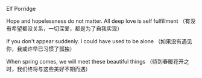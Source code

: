 Elf Porridge

Hope and hopelessness do not matter. All deep love is self fulfillment
（有没有希望都没关系，一切深爱，都是为了自我实现）

If you don't appear suddenly. I could have used to be alone
（如果没有遇见你，我或许早已习惯了孤独）

When spring comes, we will meet these beautiful things
（待到春暖花开之时，我们终将与这些美好不期而遇）
